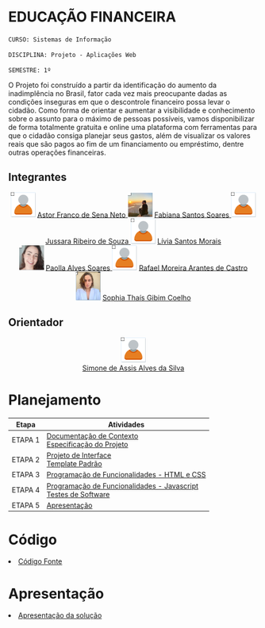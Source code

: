 # EDUCAÇÃO FINANCEIRA

`CURSO: Sistemas de Informação`

`DISCIPLINA: Projeto - Aplicações Web`

`SEMESTRE: 1º`

O Projeto foi construído a partir da identificação do aumento da inadimplência no Brasil, fator cada vez mais preocupante dadas as condições inseguras em que o descontrole financeiro possa levar o cidadão. Como forma de orientar e aumentar a visibilidade e conhecimento sobre o assunto para o máximo de pessoas possíveis, vamos disponibilizar de forma totalmente gratuita e online uma plataforma com ferramentas para que o cidadão consiga planejar seus gastos, além de visualizar os valores reais que são pagos ao fim de um financiamento ou empréstimo, dentre outras operações financeiras.

## Integrantes

<div align="center">

 <a href="hhttps://github.com/Astorfranco" title="Astor Franco de Sena Neto" rel="nofollow"><img src="docs/img/usuario.PNG" alt="Astor Franco de Sena Netos" data-canonical-src="https://github.com/Astorfranco" width="50vw"/></a> 
 <a href="https://github.com/Astorfranco">
      <h>Astor Franco de Sena Neto<h>
       </a> 
       <a href="https://github.com/fabianass" title="Fabiana Santos Soares" rel="nofollow"><img src="docs/img/fabiana.PNG" alt="Fabiana Santos Soares" data-canonical-src="https://github.com/fabianass" width="50vw"/></a>
 <a href="https://github.com/fabianass">
      <h>Fabiana Santos Soares<h>
       </a>
       <a href="https://github.com/Juh23" title="Jussara Ribeiro de Souza" rel="nofollow"><img src="docs/img/usuario.PNG" alt="Jussara Ribeiro de Souza" data-canonical-src="https://github.com/Juh23" width="50vw"/></a> 
 <a href="https://github.com/Juh23">
      <h>Jussara Ribeiro de Souza<h>
       </a> 
       <a href="https://github.com/liviamorais" title="Lívia Santos" rel="nofollow"><img src="docs/img/usuario.PNG" alt="Lívia Santos Morais" data-canonical-src="https://github.com/liviamorais" width="50vw"/></a> 
 <a href="https://github.com/liviamorais">
      <h>Lívia Santos Morais<h>
       </a><br><a href="https://github.com/Paollaks" title="Paolla Alves" rel="nofollow"><img src="docs/img/paolla.PNG" alt="Paolla Alves Soares" data-canonical-src="https://github.com/Paollaks" width="50vw"/></a> 
 <a href="https://github.com/Paollaks">
      <h>Paolla Alves Soares<h>
       </a>
       <a href="https://github.com/rafaeldecastro195" title="Rafael Moreira" rel="nofollow"><img src="docs/img/usuario.PNG" alt="Rafael Moreira Arantes de Castro" data-canonical-src="https://github.com/rafaeldecastro195" width="50vw"/></a> 
 <a href="https://github.com/rafaeldecastro195">
      <h>Rafael Moreira Arantes de Castro<h>
       </a>  <a href="https://github.com/sophiathais2352" title="Sophia Coelho" rel="nofollow"><img src="docs/img/sophia.PNG" alt="Sophia Thaís Gibim Coelho" data-canonical-src="https://github.com/sophiathais2352" width="50vw"/></a> 
 <a href="https://github.com/sophiathais2352">
      <h>Sophia Thaís Gibim Coelho<h>
       </a>
</div>           
        
## Orientador
  
<div align="center">  
  <a href="https://github.com/SimonePucEAD" title="Simone de Assis Alves da Silva" rel="nofollow"><img src="docs/img/usuario.PNG" alt="Simone de Assis Alves da Silva" data-canonical-src="https://github.com/SimonePucEAD" width="50vw"/></a><br> 
 <a href="https://github.com/SimonePucEAD">
      <h>Simone de Assis Alves da Silva<h>
       </a>
</div> 
  
# Planejamento

| Etapa         | Atividades |
|  :----:   | ----------- |
| ETAPA 1         |[Documentação de Contexto](docs/context.md) <br> [Especificação do Projeto](docs/especification.md) |
| ETAPA 2         |[Projeto de Interface](docs/interface.md) <br> [Template Padrão](docs/template.md) |
| ETAPA 3         |[Programação de Funcionalidades - HTML e CSS](docs/development.md) |
| ETAPA 4        |[Programação de Funcionalidades - Javascript](docs/development.md) <br> [Testes de Software ](docs/tests.md) |
| ETAPA 5         | [Apresentação](presentation/README.md) |

# Código

<li><a href="src/README.md"> Código Fonte</a></li>

# Apresentação

<li><a href="presentation/README.md"> Apresentação da solução</a></li>
